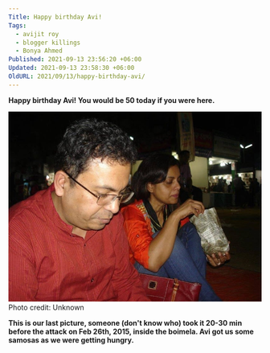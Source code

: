 ```yaml
---
Title: Happy birthday Avi!
Tags:
  - avijit roy
  - blogger killings
  - Bonya Ahmed
Published: 2021-09-13 23:56:20 +06:00
Updated: 2021-09-13 23:58:30 +06:00
OldURL: 2021/09/13/happy-birthday-avi/
---
```


**Happy birthday Avi! You would be 50 today if you were here.**

![](https://raw.githubusercontent.com/think-mm/enblog-static/web/wp-uploads/2021/09/Avi-a-few-minutes-prior.jpeg)
<br />
Photo credit: Unknown

**This is our last picture, someone (don't know who) took it 20-30 min before the attack on Feb 26th, 2015, inside the boimela. Avi got us some samosas as we were getting hungry.**
